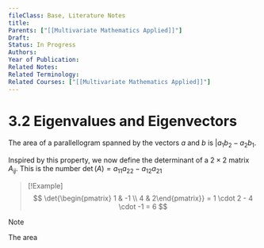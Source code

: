 ```yaml
---
fileClass: Base, Literature Notes
title: 
Parents: ["[[Multivariate Mathematics Applied]]"]
Draft: 
Status: In Progress
Authors: 
Year of Publication: 
Related Notes: 
Related Terminology: 
Related Courses: ["[[Multivariate Mathematics Applied]]"]
---
```

# 3.2 Eigenvalues and Eigenvectors
The area of a parallellogram spanned by the vectors $a$ and $b$ is $|a_1 b_2 - a_2 b_1$. 

Inspired by this property, we now define the determinant of a $2\times 2$ matrix $A_{ij}$. This is the number $\det(A)=a_{11} a_{22} - a_{12} a_{21}$ 

>[!Example]
>$$
>\det{\begin{pmatrix} 1 & -1 \\ 4 & 2\end{pmatrix}} = 1 \cdot 2 - 4 \cdot -1 = 6
>$$

>[!Note]
>The area

